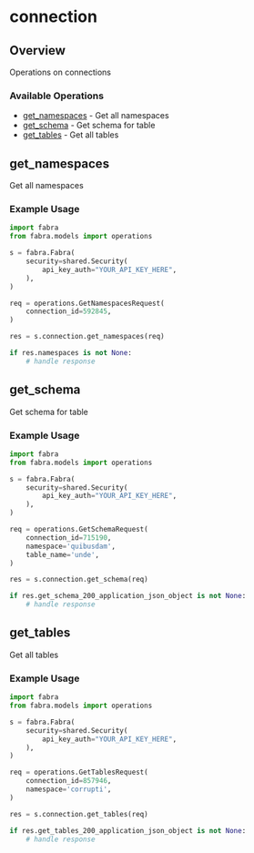 # connection

## Overview

Operations on connections

### Available Operations

* [get_namespaces](#get_namespaces) - Get all namespaces
* [get_schema](#get_schema) - Get schema for table
* [get_tables](#get_tables) - Get all tables

## get_namespaces

Get all namespaces

### Example Usage

```python
import fabra
from fabra.models import operations

s = fabra.Fabra(
    security=shared.Security(
        api_key_auth="YOUR_API_KEY_HERE",
    ),
)

req = operations.GetNamespacesRequest(
    connection_id=592845,
)

res = s.connection.get_namespaces(req)

if res.namespaces is not None:
    # handle response
```

## get_schema

Get schema for table

### Example Usage

```python
import fabra
from fabra.models import operations

s = fabra.Fabra(
    security=shared.Security(
        api_key_auth="YOUR_API_KEY_HERE",
    ),
)

req = operations.GetSchemaRequest(
    connection_id=715190,
    namespace='quibusdam',
    table_name='unde',
)

res = s.connection.get_schema(req)

if res.get_schema_200_application_json_object is not None:
    # handle response
```

## get_tables

Get all tables

### Example Usage

```python
import fabra
from fabra.models import operations

s = fabra.Fabra(
    security=shared.Security(
        api_key_auth="YOUR_API_KEY_HERE",
    ),
)

req = operations.GetTablesRequest(
    connection_id=857946,
    namespace='corrupti',
)

res = s.connection.get_tables(req)

if res.get_tables_200_application_json_object is not None:
    # handle response
```
